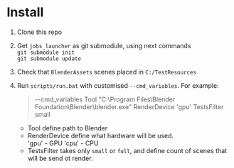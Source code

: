 # Install
 1. Clone this repo
 2. Get `jobs_launcher` as git submodule, using next commands  
 `git submodule init`  
 `git submodule update`
 3. Check that `BlenderAssets` scenes placed in `C:/TestResources`
 4. Run `scripts/run.bat` with customised `--cmd_variables`. For example:  
 
     > --cmd_variables Tool "C:\Program Files\Blender Foundation\Blender\blender.exe" RenderDevice 'gpu' TestsFilter small  
     * Tool define path to Blender
     * RenderDevice define what hardware will be used.  
         'gpu' - GPU 
         'cpu' - CPU
     * TestsFilter takes only `small` or `full`, and define count of scenes that will be send ot render.  

